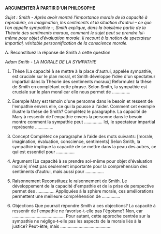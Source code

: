 **ARGUMENTER À PARTIR D’UN PHILOSOPHE**

*Sujet : Smith - Après avoir montré l’importance morale de la capacité à reproduire, en imagination, les sentiments et la situation d’autrui – ce que l’on appelle sympathie –, Smith explique, dans la troisième partie de la Théorie des sentiments moraux, comment le sujet peut se prendre lui-même pour objet d’évaluation morale. Il recourt à la notion de spectateur impartial, véritable personnification de la conscience morale.*

A. Reconstituez la réponse de Smith à cette question

*Adam Smith - LA MORALE DE LA SYMPATHIE*

1. Thèse
   [La capacité à se mettre à la place d'autrui, appelée sympathie, est cruciale sur le plan moral, et Smith développe l'idée d'un spectateur impartial dans la Théorie des sentiments moraux]
   Reformulez la thèse de Smith en complétant cette phrase.
   Selon Smith, la sympathie est cruciale sur le plan moral car elle nous permet de ...............

2. Exemple
   Mary est témoin d'une personne dans le besoin et ressent de l'empathie envers elle, ce qui la pousse à l'aider. Comment cet exemple illustre la thèse de Smith? Complétez le paragraphe.
   La capacité de Mary à ressentir de l'empathie envers la personne dans le besoin montre comment la sympathie peut ...............
   Ici, le spectateur impartial représente ...............

3. Concept
   Complétez ce paragraphe à l’aide des mots suivants: [morale, imagination, évaluation, conscience, sentiments]
   Selon Smith, la sympathie implique la capacité de se mettre dans la peau des autres, ce qui est essentiel pour ...............

4. Argument
   [La capacité à se prendre soi-même pour objet d'évaluation morale] n'est pas seulement importante pour la compréhension des sentiments d'autrui, mais aussi pour ...............

5. Raisonnement
   Reconstituez le raisonnement de Smith.
   Le développement de la capacité d'empathie et de la prise de perspective permet des ............... Appliquées à la sphère morale, ces améliorations permettent une meilleure compréhension de ...............

6. Objections
   Que pourrait répondre Smith à ces objections?
   La capacité à ressentir de l'empathie ne favorise-t-elle pas l'égoïsme?
   Non, car ...........................................
   Pour autant, cette approche centrée sur la sympathie ne néglige-t-elle pas les aspects de la morale liés à la justice?
   Peut-être, mais ..........................................
